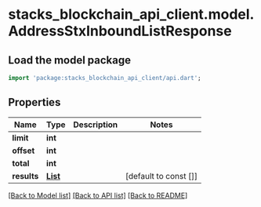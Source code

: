 # stacks_blockchain_api_client.model.AddressStxInboundListResponse

## Load the model package
```dart
import 'package:stacks_blockchain_api_client/api.dart';
```

## Properties
Name | Type | Description | Notes
------------ | ------------- | ------------- | -------------
**limit** | **int** |  | 
**offset** | **int** |  | 
**total** | **int** |  | 
**results** | [**List<InboundStxTransfer>**](InboundStxTransfer.md) |  | [default to const []]

[[Back to Model list]](../README.md#documentation-for-models) [[Back to API list]](../README.md#documentation-for-api-endpoints) [[Back to README]](../README.md)


